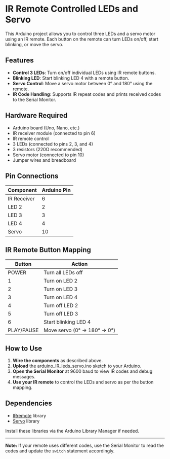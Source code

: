 # IR Remote Controlled LEDs and Servo

This Arduino project allows you to control three LEDs and a servo motor using an IR remote. Each button on the remote can turn LEDs on/off, start blinking, or move the servo.

## Features

- **Control 3 LEDs**: Turn on/off individual LEDs using IR remote buttons.
- **Blinking LED**: Start blinking LED 4 with a remote button.
- **Servo Control**: Move a servo motor between 0° and 180° using the remote.
- **IR Code Handling**: Supports IR repeat codes and prints received codes to the Serial Monitor.

## Hardware Required

- Arduino board (Uno, Nano, etc.)
- IR receiver module (connected to pin 6)
- IR remote control
- 3 LEDs (connected to pins 2, 3, and 4)
- 3 resistors (220Ω recommended)
- Servo motor (connected to pin 10)
- Jumper wires and breadboard

## Pin Connections

| Component      | Arduino Pin |
|----------------|-------------|
| IR Receiver    | 6           |
| LED 2          | 2           |
| LED 3          | 3           |
| LED 4          | 4           |
| Servo          | 10          |

## IR Remote Button Mapping

| Button         | Action                      |
|----------------|-----------------------------|
| POWER          | Turn all LEDs off           |
| 1              | Turn on LED 2               |
| 2              | Turn on LED 3               |
| 3              | Turn on LED 4               |
| 4              | Turn off LED 2              |
| 5              | Turn off LED 3              |
| 6              | Start blinking LED 4        |
| PLAY/PAUSE     | Move servo (0° → 180° → 0°) |

## How to Use

1. **Wire the components** as described above.
2. **Upload** the arduino_IR_leds_servo.ino sketch to your Arduino.
3. **Open the Serial Monitor** at 9600 baud to view IR codes and debug messages.
4. **Use your IR remote** to control the LEDs and servo as per the button mapping.

## Dependencies

- [IRremote](https://github.com/Arduino-IRremote/Arduino-IRremote) library
- [Servo](https://www.arduino.cc/en/Reference/Servo) library

Install these libraries via the Arduino Library Manager if needed.

---

**Note:** If your remote uses different codes, use the Serial Monitor to read the codes and update the `switch` statement accordingly.